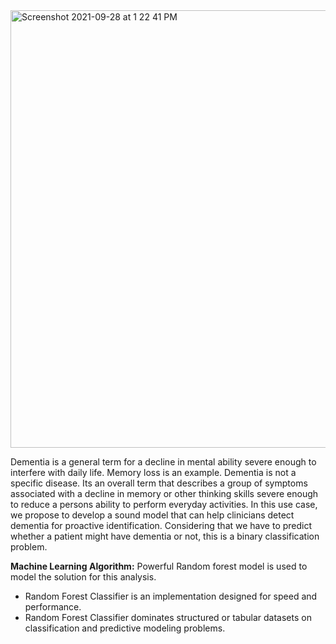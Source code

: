 
<img width="1000" height="700" alt="Screenshot 2021-09-28 at 1 22 41 PM" src="https://user-images.githubusercontent.com/63378154/135046285-70fbc101-127c-44e0-80d1-873c6e922622.png">



Dementia is a general term for a decline in mental ability severe enough to interfere with daily life. Memory loss is an example. Dementia is not a specific disease. Its an overall term that describes a group of symptoms associated with a decline in memory or other thinking skills severe enough to reduce a persons ability to perform everyday activities. In this use case, we propose to develop a sound model that can help clinicians detect dementia for proactive identification. Considering that we have to predict whether a patient might have dementia or not, this is a binary classification problem.

<b>Machine Learning Algorithm:</b>
Powerful Random forest model is used to model the solution for this analysis.

* Random Forest Classifier is an implementation designed for speed and performance.
* Random Forest Classifier dominates structured or tabular datasets on classification and predictive modeling problems.

